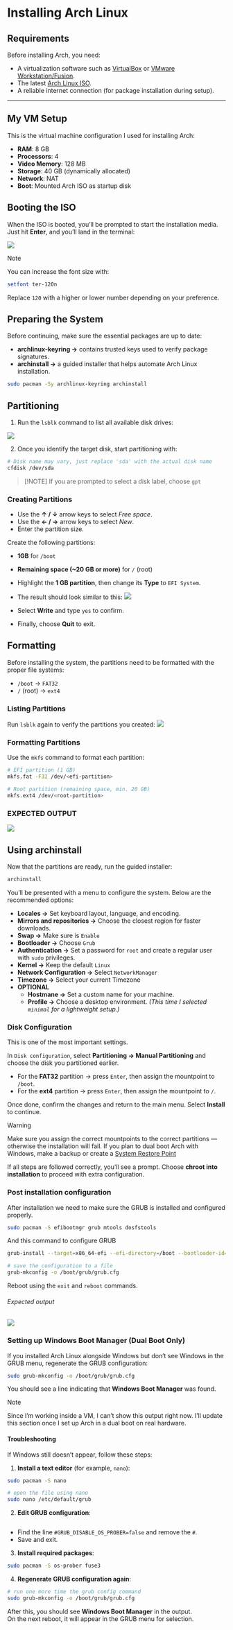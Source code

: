 # Installing Arch Linux

## Requirements

Before installing Arch, you need:

- A virtualization software such as [VirtualBox](https://www.virtualbox.org/wiki/Downloads) or [VMware Workstation/Fusion](https://www.vmware.com/products/desktop-hypervisor/workstation-and-fusion).
- The latest [Arch Linux ISO](https://archlinux.org/download/).
- A reliable internet connection (for package installation during setup).

---
## My VM Setup

This is the virtual machine configuration I used for installing Arch:

- **RAM**: 8 GB  
- **Processors**: 4  
- **Video Memory**: 128 MB  
- **Storage**: 40 GB (dynamically allocated)  
- **Network**: NAT  
- **Boot**: Mounted Arch ISO as startup disk

## Booting the ISO

When the ISO is booted, you’ll be prompted to start the installation media.  
Just hit **Enter**, and you’ll land in the terminal:

![](/98%20-%20META/IMAGES/arch_instalation/arch_terminal.png)
> [!NOTE]
> You can increase the font size with:
> ```bash
> setfont ter-120n
> ```
> Replace `120` with a higher or lower number depending on your preference.

## Preparing the System

Before continuing, make sure the essential packages are up to date:

- **archlinux-keyring →** contains trusted keys used to verify package signatures.  
- **archinstall →** a guided installer that helps automate Arch Linux installation. 

```bash
sudo pacman -Sy archlinux-keyring archinstall
```

## Partitioning

1. Run the `lsblk` command to list all available disk drives:

![](/98%20-%20META/IMAGES/arch_instalation/command_lsblk.png)

2. Once you identify the target disk, start partitioning with:
```bash
# Disk name may vary, just replace 'sda' with the actual disk name
cfdisk /dev/sda
```

>[!NOTE] If you are prompted to select a disk label, choose `gpt`

### Creating Partitions

- Use the **↑ / ↓** arrow keys to select _Free space_.
- Use the **← / →** arrow keys to select _New_.
- Enter the partition size.

Create the following partitions:
- **1GB** for `/boot`
- **Remaining space (~20 GB or more)** for `/` (root)

- Highlight the **1 GB partition**, then change its **Type** to `EFI System`.
- The result should look similar to this:
![](/98%20-%20META/IMAGES/arch_instalation/arch_partition.png)

- Select **Write** and type `yes` to confirm.
- Finally, choose **Quit** to exit.

## Formatting

Before installing the system, the partitions need to be formatted with the proper file systems:  
- `/boot` → `FAT32`  
- `/` (root) → `ext4`

### Listing Partitions

Run `lsblk` again to verify the partitions you created:
![](/98%20-%20META/IMAGES/arch_instalation/command_lsblk_partition.png)

### Formatting Partitions

Use the `mkfs` command to format each partition:
```bash
# EFI partition (1 GB)
mkfs.fat -F32 /dev/<efi-partition>

# Root partition (remaining space, min. 20 GB)
mkfs.ext4 /dev/<root-partition>
```

### EXPECTED OUTPUT

![](/98%20-%20META/IMAGES/arch_instalation/command_mkfs.png)

## Using archinstall

Now that the partitions are ready, run the guided installer:
```bash
archinstall
```

You’ll be presented with a menu to configure the system. Below are the recommended options:

- **Locales →** Set keyboard layout, language, and encoding.
- **Mirrors and  repositories →** Choose the closest region for faster downloads.
- **Swap →** Make sure is `Enable`
- **Bootloader →** Choose `Grub`
- **Authentication →** Set a password for `root` and create a regular user with `sudo` privileges.
- **Kernel →** Keep the default `Linux`
- **Network Configuration →** Select `NetworkManager`
- **Timezone →** Select your current Timezone
- **OPTIONAL**
	- **Hostmane →** Set a custom name for your machine.
	- **Profile →** Choose a desktop environment. _(This time I selected `minimal` for a lightweight setup.)_

### Disk Configuration

This is one of the most important settings.

In `Disk configuration`, select **Partitioning → Manual Partitioning** and choose the disk you partitioned earlier.

- For the **FAT32** partition → press `Enter`, then assign the mountpoint to `/boot`.  
- For the **ext4** partition → press `Enter`, then assign the mountpoint to `/`. 

Once done, confirm the changes and return to the main menu. Select **Install** to continue.

>[!WARNING]
> Make sure you assign the correct mountpoints to the correct partitions — otherwise the installation will fail.
> If you plan to dual boot Arch with Windows, make a backup or create a [System Restore Point](https://support.microsoft.com/en-us/windows/system-restore-a5ae3ed9-07c4-fd56-45ee-096777ecd14e)

If all steps are followed correctly, you’ll see a prompt. Choose **chroot into installation** to proceed with extra configuration.

### Post installation configuration

After installation we need to make sure the GRUB is installed and configured properly.
```bash
sudo pacman -S efibootmgr grub mtools dosfstools
```

And this command to configure GRUB 
```bash
grub-install --target=x86_64-efi --efi-directory=/boot --bootloader-id=GRUB

# save the configuration to a file
grub-mkconfig -o /boot/grub/grub.cfg
```

Reboot using the `exit` and `reboot` commands.

###### Expected output
![](/98%20-%20META/IMAGES/arch_instalation/GRUB.png)


### Setting up Windows Boot Manager (Dual Boot Only)

If you installed Arch Linux alongside Windows but don’t see Windows in the GRUB menu, regenerate the GRUB configuration:
```bash
sudo grub-mkconfig -o /boot/grub/grub.cfg
```

You should see a line indicating that **Windows Boot Manager** was found.
>[!NOTE]
>Since I’m working inside a VM, I can’t show this output right now. I’ll update this section once I set up Arch in a dual boot on real hardware.

#### Troubleshooting

If Windows still doesn’t appear, follow these steps:
1. **Install a text editor** (for example, `nano`):
```bash
sudo pacman -S nano

# open the file using nano
sudo nano /etc/default/grub
```

2. **Edit GRUB configuration**:
```bash

```

- Find the line `#GRUB_DISABLE_OS_PROBER=false` and remove the `#`.
- Save and exit.

3. **Install required packages**:
```bash
sudo pacman -S os-prober fuse3
```

4. **Regenerate GRUB configuration again**:
```bash
# run one more time the grub config command
sudo grub-mkconfig -o /boot/grub/grub.cfg
```

After this, you should see **Windows Boot Manager** in the output.  
On the next reboot, it will appear in the GRUB menu for selection.